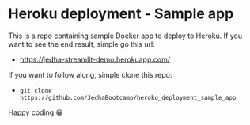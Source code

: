 # Heroku deployment - Sample app

This is a repo containing sample Docker app to deploy to Heroku. If you want to see the end result, simple go this url: 

* https://jedha-streamlit-demo.herokuapp.com/

If you want to follow along, simple clone this repo:

* `git clone https://github.com/JedhaBootcamp/heroku_deployment_sample_app` 

Happy coding 😀 
